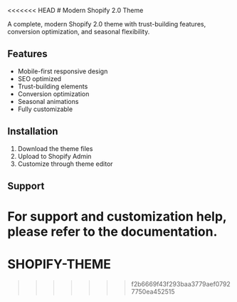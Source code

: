 <<<<<<< HEAD
﻿# Modern Shopify 2.0 Theme

A complete, modern Shopify 2.0 theme with trust-building features, conversion optimization, and seasonal flexibility.

## Features
- Mobile-first responsive design
- SEO optimized
- Trust-building elements
- Conversion optimization
- Seasonal animations
- Fully customizable

## Installation
1. Download the theme files
2. Upload to Shopify Admin
3. Customize through theme editor

## Support
For support and customization help, please refer to the documentation.
=======
# SHOPIFY-THEME
>>>>>>> f2b6669f43f293baa3779aef07927750ea452515

